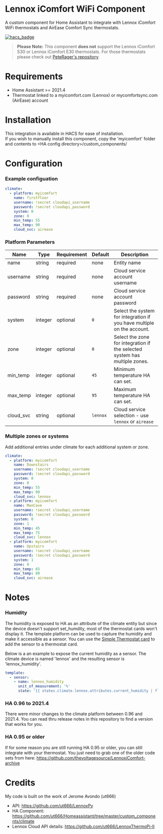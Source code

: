 # Lennox iComfort WiFi Component
A custom component for Home Assistant to integrate with Lennox iComfort WiFi thermostats and AirEase Comfort Sync thermostats.

[![hacs_badge](https://img.shields.io/badge/HACS-Default-orange.svg)](https://github.com/custom-components/hacs)

> **Please Note:** This component **does not** support the Lennox iComfort S30 or Lennox iComfort E30 thermostats. For those thermostats please check out [PeteRager's repository](https://github.com/PeteRager/lennoxs30).

# Requirements

- Home Assistant >= 2021.4
- Thermostat linked to a myicomfort.com (Lennox) or mycomfortsync.com (AirEase) account

# Installation
This integration is available in HACS for ease of installation.  
If you wish to manually install this component, copy the 'myicomfort' folder and contents to &lt;HA config directory&gt;/custom_components/ 

# Configuration
### Example configuation
```yaml
climate:
  - platform: myicomfort
    name: firstfloor
    username: !secret cloudapi_username
    password: !secret cloudapi_password
    system: 0
    zone: 0
    min_temp: 55
    max_temp: 90
    cloud_svc: airease
```

### Platform Parameters
| Name | Type | Requirement | Default | Description |
| ---- | ---- | ----------- | ------- | ----------- |
| name | string | required | none | Entity name |
| username | string | required | none | Cloud service account username |
| password | string | required | none | Cloud service account password |
| system | integer | optional | `0` | Select the system for integration if you have multiple on the account. |
| zone | integer | optional | `0` | Select the zone for integration if the selected system has multiple zones. |
| min_temp | integer | optional | `45` | Minimum temperature HA can set. |
| max_temp | integer | optional | `95` | Maximum temperature HA can set. |
| cloud_svc | string | optional | `lennox` | Cloud service selection - use `lennox` or `airease` | 

### Multiple zones or systems
Add additional entries under climate for each additional system or zone.
```yaml
climate:
  - platform: myicomfort
    name: Downstairs
    username: !secret cloudapi_username
    password: !secret cloudapi_password
    system: 0 
    zone: 0 
    min_temp: 55
    max_temp: 90
    cloud_svc: lennox
  - platform: myicomfort
    name: ManCave
    username: !secret cloudapi_username
    password: !secret cloudapi_password
    system: 0 
    zone: 1 
    min_temp: 45
    max_temp: 75
    cloud_svc: lennox
  - platform: myicomfort
    name: Upstairs
    username: !secret cloudapi_username
    password: !secret cloudapi_password
    system: 1 
    zone: 0 
    min_temp: 65
    max_temp: 80
    cloud_svc: airease
```

# Notes

### Humidity 
The humidity is exposed to HA as an attribute of the climate entity but since the device doesn't support set_humdity, most of the thermostat cards won't display it. The template platform can be used to capture the humidity and make it accessible as a sensor. You can use the [Simple Thermostat card](https://github.com/nervetattoo/simple-thermostat) to add the sensor to a thermostat card.

Below is a an example to expose the current humidity as a sensor. The climate device is named 'lennox' and the resulting sensor is 'lennox_humidity'.
```yaml
template:
  - sensor:
    - name: lennox_humidity
      unit_of_measurement: '%'
      state: '{{ states.climate.lennox.attributes.current_humidity | float }}'
```

### HA 0.96 to 2021.4 
There were minor changes to the climate platform between 0.96 and 2021.4. You can read thru release notes in this repository to find a version that works for you.

### HA 0.95 or older
If for some reason you are still running HA 0.95 or older, you can still integrate with your thermostat. You just need to grab one of the older code sets from here: https://github.com/thevoltagesource/LennoxiComfort-archive

# Credits
My code is built on the work of Jerome Avondo (ut666)
- API: https://github.com/ut666/LennoxPy
- HA Component: https://github.com/ut666/Homeassistant/tree/master/custom_components/climate
- Lennox Cloud API details: https://github.com/ut666/LennoxThermoPi-II
